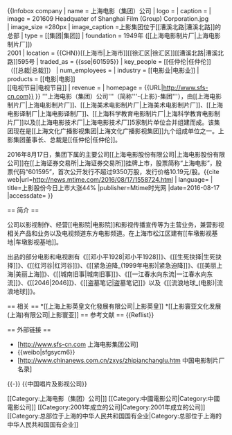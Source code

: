 {{Infobox company
| name  = 上海电影（集团）公司
| logo  = 
| caption       = 
| image =  201609 Headquater of Shanghai Film (Group) Corporation.jpg        
| image_size =280px
| image_caption =上影集团位于[[漕溪北路|漕溪北路]]的总部
| type  = [[集团|集团]]
| foundation    = 1949年 ([[上海电影制片厂|上海电影制片厂]])<br>2001
| location      = {{CHN}}[[上海市|上海市]][[徐汇区|徐汇区]][[漕溪北路|漕溪北路]]595号
| traded_as     = {{sse|601595}}
| key_people    = [[任仲伦|任仲伦]]（[[总裁|总裁]]）
| num_employees = 
| industry      = [[电影业|电影业]]
| products      = [[电影|电影]]<br>[[电视节目|电视节目]]
| revenue       = 
| homepage      = {{URL|http://www.sfs-cn.com}}
}}
'''上海电影（集团）公司'''（简称'''-{上影}-集团'''），由[[上海电影制片厂|上海电影制片厂]]、[[上海美术电影制片厂|上海美术电影制片厂]]、[[上海电影译制厂|上海电影译制厂]]、[[上海科学教育电影制片厂|上海科学教育电影制片厂]]以及[[上海电影技术厂|上海电影技术厂]]5家制片单位合并组建而成。该集团现在是[[上海文化广播影视集团|上海文化广播影视集团]]九个组成单位之一。上影集团董事长、总裁是[[任仲伦|任仲伦]]。

2016年8月17日，集团下属的主要公司[[上海电影股份有限公司|上海电影股份有限公司]]在[[上海证券交易所|上海证券交易所]]挂牌上市，股票简称“上海电影”，股票代码“601595”，首次公开发行不超过9350万股，发行价格10.19元/股。<ref >{{cite web|url=http://news.mtime.com/2016/08/17/1558724.html | language= | title=上影股份今日上市大涨44% |publisher=Mtime时光网 |date=2016-08-17 |accessdate= }}</ref>

== 简介 ==

公司以影视制作、经营[[电影院|电影院]]和影视传播宣传等为主营业务，兼营影视相关产品和业务以及电视频道东方电影频道。在上海市松江区建有[[车墩影视基地|车墩影视基地]]。

出品的部分电影和电视剧有《[[邓小平1928|邓小平1928]]》、《[[生死抉择|生死抉择]]》、《[[红河谷|红河谷]]》、《[[紧急迫降_(1999年电影)|紧急迫降]]》、《[[美丽上海|美丽上海]]》、《[[城南旧事|城南旧事]]》、《[[一江春水向东流|一江春水向东流]]》、《[[2046|2046]]》、《[[盗墓笔记|盗墓笔记]]》以及《[[流浪地球_(电影)|流浪地球]]》。

== 相关 ==
*[[上海上影英皇文化發展有限公司|上影英皇]]
*[[上影寰亚文化发展(上海)有限公司|上影寰亚]]
== 参考文献 ==
{{Reflist}}

== 外部链接 ==
* [http://www.sfs-cn.com 上海电影集团公司]
* {{weibo|sfgsycm6}}
* [http://www.chinanews.com.cn/zxys/zhipianchanglu.htm 中国电影制片厂名录]

{{-}}
{{中国唱片及影视公司}}

[[Category:上海电影（集团）公司|]]
[[Category:中國電影公司|Category:中國電影公司]]
[[Category:2001年成立的公司|Category:2001年成立的公司]]
[[Category:总部位于上海的中华人民共和国国有企业|Category:总部位于上海的中华人民共和国国有企业]]